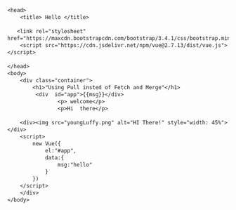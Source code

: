 <!DOCTYPE html>
<html>
   
    <head>
        <title> Hello </title>
       
       <link rel="stylesheet" href="https://maxcdn.bootstrapcdn.com/bootstrap/3.4.1/css/bootstrap.min.css">
        <script src="https://cdn.jsdelivr.net/npm/vue@2.7.13/dist/vue.js"></script>
        
    </head>
    <body>
        <div class="container">
            <h1>"Using Pull insted of Fetch and Merge"</h1>
             <div  id="app">{{msg}}</div>
                    <p> welcome</p>
                    <p>Hi  there</p>
       
        <div><img src="youngLuffy.png" alt="HI There!" style="width: 45%"></div>
        <script>
            new Vue({
                el:"#app",
                data:{
                    msg:"hello"
                }
            })
        </script>
        </div>
    </body>
</html>
